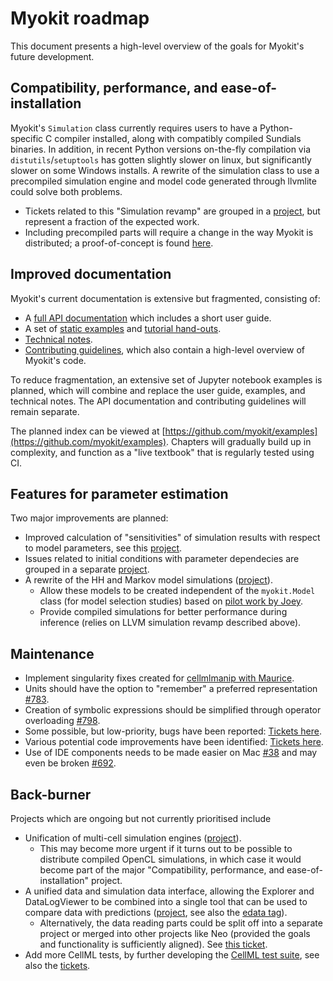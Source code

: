 # Myokit roadmap

This document presents a high-level overview of the goals for Myokit's future development.

## Compatibility, performance, and ease-of-installation

Myokit's `Simulation` class currently requires users to have a Python-specific C compiler installed, along with compatibly compiled Sundials binaries.
In addition, in recent Python versions on-the-fly compilation via `distutils`/`setuptools` has gotten slightly slower on linux, but significantly slower on some Windows installs.
A rewrite of the simulation class to use a precompiled simulation engine and model code generated through llvmlite could solve both problems.

- Tickets related to this "Simulation revamp" are grouped in a [project](https://github.com/myokit/myokit/projects/5), but represent a fraction of the expected work.
- Including precompiled parts will require a change in the way Myokit is distributed; a proof-of-concept is found [here](https://github.com/myokit/beta/).

## Improved documentation

Myokit's current documentation is extensive but fragmented, consisting of:

- A [full API documentation](https://myokit.readthedocs.io/) which includes a short user guide.
- A set of [static examples](http://myokit.org/examples/) and [tutorial hand-outs](http://myokit.org/tutorial/).
- [Technical notes](https://github.com/myokit/examples#technical-notes).
- [Contributing guidelines](https://github.com/myokit/myokit/blob/main/CONTRIBUTING.md), which also contain a high-level overview of Myokit's code.

To reduce fragmentation, an extensive set of Jupyter notebook examples is planned, which will combine and replace the user guide, examples, and technical notes.
The API documentation and contributing guidelines will remain separate.

The planned index can be viewed at [https://github.com/myokit/examples](https://github.com/myokit/examples).
Chapters will gradually build up in complexity, and function as a "live textbook" that is regularly tested using CI.

## Features for parameter estimation

Two major improvements are planned:

- Improved calculation of "sensitivities" of simulation results with respect to model parameters, see this [project](https://github.com/myokit/myokit/projects/6).
 - Issues related to initial conditions with parameter dependecies are grouped in a separate [project](https://github.com/myokit/myokit/projects/13).
- A rewrite of the HH and Markov model simulations ([project](https://github.com/myokit/myokit/projects/8)).
  - Allow these models to be created independent of the `myokit.Model` class (for model selection studies) based on [pilot work by Joey](https://github.com/CardiacModelling/markov-builder).
  - Provide compiled simulations for better performance during inference (relies on LLVM simulation revamp described above).

## Maintenance

- Implement singularity fixes created for [cellmlmanip with Maurice](https://github.com/myokit/myokit/issues/809).
- Units should have the option to "remember" a preferred representation [#783](https://github.com/myokit/myokit/issues/783).
- Creation of symbolic expressions should be simplified through operator overloading [#798](https://github.com/myokit/myokit/issues/798).
- Some possible, but low-priority, bugs have been reported: [Tickets here](https://github.com/myokit/myokit/issues?q=is%3Aissue+is%3Aopen+label%3Abug).
- Various potential code improvements have been identified: [Tickets here](https://github.com/myokit/myokit/issues?q=is%3Aissue+is%3Aopen+label%3Acode).
- Use of IDE components needs to be made easier on Mac [#38](https://github.com/myokit/myokit/issues/38) and may even be broken [#692](https://github.com/myokit/myokit/issues/692).

## Back-burner

Projects which are ongoing but not currently prioritised include

- Unification of multi-cell simulation engines ([project](https://github.com/myokit/myokit/projects/7)).
  - This may become more urgent if it turns out to be possible to distribute compiled OpenCL simulations, in which case it would become part of the major "Compatibility, performance, and ease-of-installation" project.
- A unified data and simulation data interface, allowing the Explorer and DataLogViewer to be combined into a single tool that can be used to compare data with predictions ([project](https://github.com/myokit/myokit/projects/15), see also the [edata tag](https://github.com/myokit/myokit/issues?q=is%3Aissue+is%3Aopen+label%3Aedata)).
  - Alternatively, the data reading parts could be split off into a separate project or merged into other projects like Neo (provided the goals and functionality is sufficiently aligned). See [this ticket](https://github.com/myokit/myokit/issues/259).
- Add more CellML tests, by further developing the [CellML test suite](https://github.com/MichaelClerx/cellml-validation), see also the [tickets](https://github.com/myokit/myokit/issues?q=is%3Aissue+is%3Aopen+label%3ACellML).

